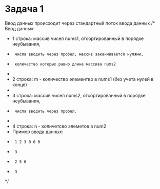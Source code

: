 # Задача 1
Ввод данных происходит через стандартный поток ввода данных
/* Ввод данных:
 * 1 строка: массив чисел nums1, отсортированный в порядке неубывания,
 *      числа вводить через пробел, массив заканчивается нулями,
 *      количество которых равно длине массива nums2
 * 
 * 2 строка: m - количество элементво в nums1 (без учета нулей в конце)
 * 
 * 3 строка: массив чисел nums2, отсортированный в порядке неубывания,
 *      числа вводить через пробел.
 * 
 * 4 строка: n - количетсво элеметов в num2
 * Пример ввода данных:
 *      1 2 3 0 0 0
 *      3
 *      2 5 6
 *      3
*/
